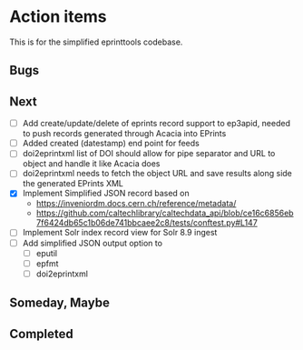 
# Action items

This is for the simplified eprinttools codebase.

## Bugs

## Next

- [ ] Add create/update/delete of eprints record support to ep3apid, needed to push records generated through Acacia into EPrints
- [ ] Added created (datestamp) end point for feeds
- [ ] doi2eprintxml list of DOI should allow for pipe separator and URL to object and handle it like Acacia does
- [ ] doi2eprintxml needs to fetch the object URL and save results along side the generated EPrints XML
- [x] Implement Simplified JSON record based on 
    - https://inveniordm.docs.cern.ch/reference/metadata/
    - https://github.com/caltechlibrary/caltechdata_api/blob/ce16c6856eb7f6424db65c1b06de741bbcaee2c8/tests/conftest.py#L147
- [ ] Implement Solr index record view for Solr 8.9 ingest
- [ ] Add simplified JSON output option to
    - [ ] eputil
    - [ ] epfmt
    - [ ] doi2eprintxml

## Someday, Maybe

## Completed


